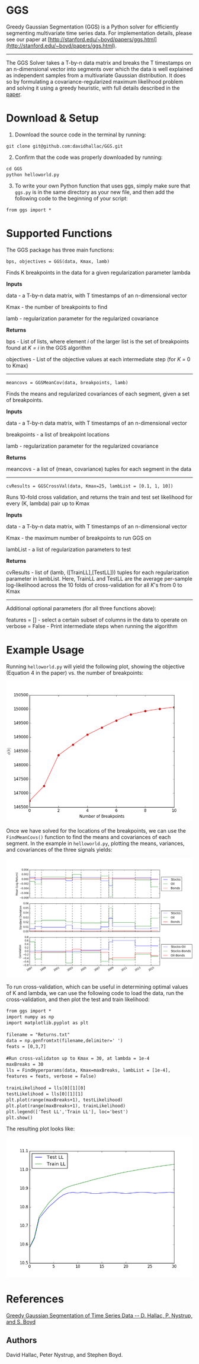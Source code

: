 # GGS
Greedy Gaussian Segmentation (GGS) is a Python solver for efficiently segmenting multivariate time series data. For implementation details, please see our paper at [http://stanford.edu/~boyd/papers/ggs.html](http://stanford.edu/~boyd/papers/ggs.html).

----

The GGS Solver takes a T-by-n data matrix and breaks the T timestamps on an n-dimensional vector into segments over which the data is well explained as independent samples from a multivariate Gaussian distribution. It does so by formulating a covariance-regularized maximum likelihood problem and solving it using a greedy heuristic, with full details described in the [paper](http://stanford.edu/~boyd/papers/ggs.html).


Download & Setup
======================

  1. Download the source code in the terminal by running:
```
git clone git@github.com:davidhallac/GGS.git
```
  2. Confirm that the code was properly downloaded by running:
```
cd GGS
python helloworld.py
```
  3. To write your own Python function that uses ggs, simply make sure that `ggs.py` is in the same directory as your new file, and then add the following code to the beginning of your script:
```
from ggs import *
```


Supported Functions
======================

The GGS package has three main functions:

```
bps, objectives = GGS(data, Kmax, lamb)
```

Finds K breakpoints in the data for a given regularization parameter lambda

**Inputs**

data - a T-by-n data matrix, with T timestamps of an n-dimensional vector

Kmax - the number of breakpoints to find

lamb - regularization parameter for the regularized covariance

**Returns**

bps - List of lists, where element *i* of the larger list is the set of breakpoints found at *K = i* in the GGS algorithm

objectives - List of the objective values at each intermediate step (for *K =* 0 to Kmax)


----

```
meancovs = GGSMeanCov(data, breakpoints, lamb)
```

Finds the means and regularized covariances of each segment, given a set of breakpoints.

**Inputs**

data - a T-by-n data matrix, with T timestamps of an n-dimensional vector

breakpoints - a list of breakpoint locations

lamb - regularization parameter for the regularized covariance

**Returns**

meancovs - a list of (mean, covariance) tuples for each segment in the data

----


```
cvResults = GGSCrossVal(data, Kmax=25, lambList = [0.1, 1, 10])
```

Runs 10-fold cross validation, and returns the train and test set likelihood for every (K, lambda) pair up to Kmax

**Inputs**

data - a T-by-n data matrix, with T timestamps of an n-dimensional vector

Kmax - the maximum number of breakpoints to run GGS on

lambList - a list of regularization parameters to test

**Returns**

cvResults - list of (lamb, ([TrainLL],[TestLL])) tuples for each regularization parameter in lambList. Here, TrainLL and TestLL are the average per-sample log-likelihood across the 10 folds of cross-validation for all *K*'s from 0 to Kmax

----

Additional optional parameters (for all three functions above): 

features = [] - select a certain subset of columns in the data to operate on
verbose = False - Print intermediate steps when running the algorithm


Example Usage
======================

Running `helloworld.py` will yield the following plot, showing the objective (Equation 4 in the paper) vs. the number of breakpoints:

![Objective vs. # of breakpoints](Images/helloworld.png)

Once we have solved for the locations of the breakpoints, we can use the `FindMeanCovs()` function to find the means and covariances of each segment. In the example in `helloworld.py`, plotting the means, variances, and covariances of the three signals yields:

![Means and covariances over time](Images/threeSignals.png)

To run cross-validation, which can be useful in determining optimal values of K and lambda, we can use the following code to load the data, run the cross-validation, and then plot the test and train likelihood:
```
from ggs import *
import numpy as np
import matplotlib.pyplot as plt

filename = "Returns.txt"
data = np.genfromtxt(filename,delimiter=' ')
feats = [0,3,7]

#Run cross-validaton up to Kmax = 30, at lambda = 1e-4
maxBreaks = 30
lls = FindHyperparams(data, Kmax=maxBreaks, lambList = [1e-4], features = feats, verbose = False)

trainLikelihood = lls[0][1][0]
testLikelihood = lls[0][1][1]
plt.plot(range(maxBreaks+1), testLikelihood)
plt.plot(range(maxBreaks+1), trainLikelihood)
plt.legend(['Test LL','Train LL'], loc='best')
plt.show()
```
The resulting plot looks like:

![Test and train likelihood](Images/likelihood.png)





References
==========
[Greedy Gaussian Segmentation of Time Series Data -- D. Hallac, P. Nystrup, and S. Boyd][ggs]



[ggs]: http://stanford.edu/~boyd/papers/ggs.html "Greedy Gaussian Segmentation of Time Series Data -- D. Hallac, P. Nystrup, and S. Boyd"


Authors
------
David Hallac, Peter Nystrup, and Stephen Boyd.



